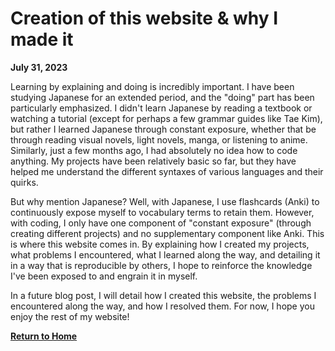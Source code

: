 # Creation of this website & why I made it
**July 31, 2023**

Learning by explaining and doing is incredibly important. I have been studying Japanese for an extended period, and the "doing" part has been particularly emphasized. I didn't learn Japanese by reading a textbook or watching a tutorial (except for perhaps a few grammar guides like Tae Kim), but rather I learned Japanese through constant exposure, whether that be through reading visual novels, light novels, manga, or listening to anime. Similarly, just a few months ago, I had absolutely no idea how to code anything. My projects have been relatively basic so far, but they have helped me understand the different syntaxes of various languages and their quirks.

But why mention Japanese? Well, with Japanese, I use flashcards (Anki) to continuously expose myself to vocabulary terms to retain them. However, with coding, I only have one component of "constant exposure" (through creating different projects) and no supplementary component like Anki. This is where this website comes in. By explaining how I created my projects, what problems I encountered, what I learned along the way, and detailing it in a way that is reproducible by others, I hope to reinforce the knowledge I've been exposed to and engrain it in myself.

In a future blog post, I will detail how I created this website, the problems I encountered along the way, and how I resolved them. For now, I hope you enjoy the rest of my website!

[**Return to Home**](#placeholder_for_index)